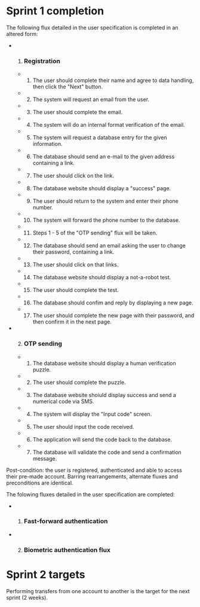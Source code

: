 # Sprint 1 completion

The following flux detailed in the user specification is completed in an altered form:

* 1. ### Registration
    * 1. The user should complete their name and agree to data handling, then click the "Next" button.
    * 2. The system will request an email from the user.
    * 3. The user should complete the email.
    * 4. The system will do an internal format verification of the email.
    * 5. The system will request a database entry for the given information.
    * 6. The database should send an e-mail to the given address containing a link.
    * 7. The user should click on the link.
    * 8. The database website should display a "success" page.
    * 9. The user should return to the system and enter their phone number.
    * 10. The system will forward the phone number to the database.
    * 11. Steps 1 - 5 of the "OTP sending" flux will be taken.
    * 12. The database should send an email asking the user to change their password, containing a link.
    * 13. The user should click on that links.
    * 14. The database website should display a not-a-robot test.
    * 15. The user should complete the test.
    * 16. The database should confim and reply by displaying a new page.
    * 17. The user should complete the new page with their password, and then confirm it in the next page.

* 2. ### OTP sending
    * 1. The database website should display a human verification puzzle.
    * 2. The user should complete the puzzle.
    * 3. The database website shoiuld display success and send a numerical code via SMS.
    * 4. The system will display the "Input code" screen.
    * 5. The user should input the code received.
    * 6. The application will send the code back to the database.
    * 7. The database will validate the code and send a confirmation message.

 Post-condition: the user is registered, authenticated and able to access their pre-made account.
Barring rearrangements, alternate fluxes and preconditions are identical.

 The folowing fluxes detailed in the user specification are completed:
* 1. ### Fast-forward authentication
* 2. ### Biometric authentication flux

# Sprint 2 targets

Performing transfers from one account to another is the target for the next sprint (2 weeks).